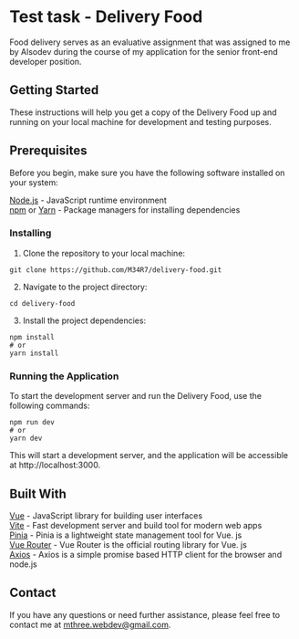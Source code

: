 # Test task - Delivery Food

Food delivery serves as an evaluative assignment that was assigned to me by Alsodev during the course of my application for the senior front-end developer position.

## Getting Started

These instructions will help you get a copy of the Delivery Food up and running on your local machine for development and testing purposes.

## Prerequisites

Before you begin, make sure you have the following software installed on your system:

[Node.js](https://nodejs.org/ru) - JavaScript runtime environment  
[npm](https://www.npmjs.com/) or [Yarn](https://yarnpkg.com/) - Package managers for installing dependencies

### Installing

1. Clone the repository to your local machine:

```
git clone https://github.com/M34R7/delivery-food.git
```

2. Navigate to the project directory:

```
cd delivery-food
```

3. Install the project dependencies:

```
npm install
# or
yarn install
```

### Running the Application

To start the development server and run the Delivery Food, use the following commands:

```
npm run dev
# or
yarn dev
```

This will start a development server, and the application will be accessible at http://localhost:3000.

## Built With

[Vue](https://vuejs.org/) - JavaScript library for building user interfaces \
[Vite](https://vitejs.dev/) - Fast development server and build tool for modern web apps \
[Pinia](https://pinia.vuejs.org/) - Pinia is a lightweight state management tool for Vue. js \
[Vue Router](https://router.vuejs.org/) - Vue Router is the official routing library for Vue. js \
[Axios](https://axios-http.com/) - Axios is a simple promise based HTTP client for the browser and node.js

## Contact

If you have any questions or need further assistance, please feel free to contact me at mthree.webdev@gmail.com.

